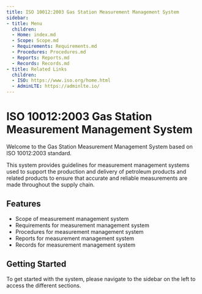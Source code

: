 ```yaml
---
title: ISO 10012:2003 Gas Station Measurement Management System
sidebar:
- title: Menu
  children:
  - Home: index.md
  - Scope: Scope.md
  - Requirements: Requirements.md
  - Procedures: Procedures.md
  - Reports: Reports.md
  - Records: Records.md
- title: Related Links
  children:
  - ISO: https://www.iso.org/home.html
  - AdminLTE: https://adminlte.io/
---
```


# ISO 10012:2003 Gas Station Measurement Management System

Welcome to the Gas Station Measurement Management System based on ISO 10012:2003 standard.

This system provides guidelines for measurement management systems used to support the production and delivery of petroleum products and related products to ensure that accurate and reliable measurements are made throughout the supply chain.

## Features

- Scope of measurement management system
- Requirements for measurement management system
- Procedures for measurement management system
- Reports for measurement management system
- Records for measurement management system

## Getting Started

To get started with the system, please navigate to the sidebar on the left to access the different sections.

